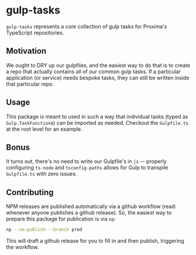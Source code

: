 # gulp-tasks

`gulp-tasks` represents a core collection of gulp tasks for Proxima's TypeScript
repositories.

## Motivation

We ought to DRY up our gulpfiles, and the easiest way to do that is to create a
repo that actually contains all of our common gulp tasks. If a particular
application (or service) needs bespoke tasks, they can still be written inside
that particular repo.

## Usage

This package is meant to used in such a way that individual tasks (typed as
`Gulp.TaskFunction`s) can be imported as needed. Checkout the `Gulpfile.ts` at
the root level for an example.

## Bonus

It turns out, there's no need to write our Gulpfile's in `js` -- properly
configuring `ts-node` and `tsconfig-paths` allows for Gulp to transpile
`Gulpfile.ts` with zero issues.

## Contributing

NPM releases are published automatically via a github workflow (read: whenever
anyone publishes a github release). So, the easiest way to prepare this package
 for publication is via `np`:

```bash
np --no-publish --branch prod
```

This will draft a github release for you to fill in and then publish,
triggering the workflow.
